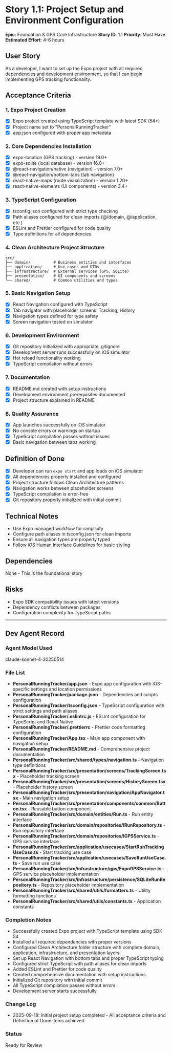 # Story 1.1: Project Setup and Environment Configuration

**Epic**: Foundation & GPS Core Infrastructure
**Story ID**: 1.1
**Priority**: Must Have
**Estimated Effort**: 4-6 hours

## User Story

As a developer,
I want to set up the Expo project with all required dependencies and development environment,
so that I can begin implementing GPS tracking functionality.

## Acceptance Criteria

### 1. Expo Project Creation
- [x] Expo project created using TypeScript template with latest SDK (54+)
- [x] Project name set to "PersonalRunningTracker"
- [x] app.json configured with proper app metadata

### 2. Core Dependencies Installation
- [x] expo-location (GPS tracking) - version 19.0+
- [x] expo-sqlite (local database) - version 16.0+
- [x] @react-navigation/native (navigation) - version 7.0+
- [x] @react-navigation/bottom-tabs (tab navigation)
- [x] react-native-maps (route visualization) - version 1.20+
- [x] react-native-elements (UI components) - version 3.4+

### 3. TypeScript Configuration
- [x] tsconfig.json configured with strict type checking
- [x] Path aliases configured for clean imports (@/domain, @/application, etc.)
- [x] ESLint and Prettier configured for code quality
- [x] Type definitions for all dependencies

### 4. Clean Architecture Project Structure
```
src/
├── domain/          # Business entities and interfaces
├── application/     # Use cases and DTOs
├── infrastructure/  # External services (GPS, SQLite)
├── presentation/    # UI components and screens
└── shared/          # Common utilities and types
```

### 5. Basic Navigation Setup
- [x] React Navigation configured with TypeScript
- [x] Tab navigator with placeholder screens: Tracking, History
- [x] Navigation types defined for type safety
- [x] Screen navigation tested on simulator

### 6. Development Environment
- [x] Git repository initialized with appropriate .gitignore
- [x] Development server runs successfully on iOS simulator
- [x] Hot reload functionality working
- [x] TypeScript compilation without errors

### 7. Documentation
- [x] README.md created with setup instructions
- [x] Development environment prerequisites documented
- [x] Project structure explained in README

### 8. Quality Assurance
- [x] App launches successfully on iOS simulator
- [x] No console errors or warnings on startup
- [x] TypeScript compilation passes without issues
- [x] Basic navigation between tabs working

## Definition of Done

- [x] Developer can run `expo start` and app loads on iOS simulator
- [x] All dependencies properly installed and configured
- [x] Project structure follows Clean Architecture patterns
- [x] Navigation works between placeholder screens
- [x] TypeScript compilation is error-free
- [x] Git repository properly initialized with initial commit

## Technical Notes

- Use Expo managed workflow for simplicity
- Configure path aliases in tsconfig.json for clean imports
- Ensure all navigation types are properly typed
- Follow iOS Human Interface Guidelines for basic styling

## Dependencies

None - This is the foundational story

## Risks

- Expo SDK compatibility issues with latest versions
- Dependency conflicts between packages
- Configuration complexity for TypeScript paths

---

## Dev Agent Record

### Agent Model Used
claude-sonnet-4-20250514

### File List
- **PersonalRunningTracker/app.json** - Expo app configuration with iOS-specific settings and location permissions
- **PersonalRunningTracker/package.json** - Dependencies and scripts configuration
- **PersonalRunningTracker/tsconfig.json** - TypeScript configuration with strict settings and path aliases
- **PersonalRunningTracker/.eslintrc.js** - ESLint configuration for TypeScript and React Native
- **PersonalRunningTracker/.prettierrc** - Prettier code formatting configuration
- **PersonalRunningTracker/App.tsx** - Main app component with navigation setup
- **PersonalRunningTracker/README.md** - Comprehensive project documentation
- **PersonalRunningTracker/src/shared/types/navigation.ts** - Navigation type definitions
- **PersonalRunningTracker/src/presentation/screens/TrackingScreen.tsx** - Placeholder tracking screen
- **PersonalRunningTracker/src/presentation/screens/HistoryScreen.tsx** - Placeholder history screen
- **PersonalRunningTracker/src/presentation/navigation/AppNavigator.tsx** - Main navigation setup
- **PersonalRunningTracker/src/presentation/components/common/Button.tsx** - Reusable button component
- **PersonalRunningTracker/src/domain/entities/Run.ts** - Run entity interface
- **PersonalRunningTracker/src/domain/repositories/IRunRepository.ts** - Run repository interface
- **PersonalRunningTracker/src/domain/repositories/IGPSService.ts** - GPS service interface
- **PersonalRunningTracker/src/application/usecases/StartRunTrackingUseCase.ts** - Start tracking use case
- **PersonalRunningTracker/src/application/usecases/SaveRunUseCase.ts** - Save run use case
- **PersonalRunningTracker/src/infrastructure/gps/ExpoGPSService.ts** - GPS service placeholder implementation
- **PersonalRunningTracker/src/infrastructure/persistence/SQLiteRunRepository.ts** - Repository placeholder implementation
- **PersonalRunningTracker/src/shared/utils/formatters.ts** - Utility formatting functions
- **PersonalRunningTracker/src/shared/utils/constants.ts** - Application constants

### Completion Notes
- Successfully created Expo project with TypeScript template using SDK 54
- Installed all required dependencies with proper versions
- Configured Clean Architecture folder structure with complete domain, application, infrastructure, and presentation layers
- Set up React Navigation with bottom tabs and proper TypeScript typing
- Configured strict TypeScript with path aliases for clean imports
- Added ESLint and Prettier for code quality
- Created comprehensive documentation with setup instructions
- Initialized Git repository with initial commit
- All TypeScript compilation passes without errors
- Development server starts successfully

### Change Log
- 2025-09-18: Initial project setup completed - All acceptance criteria and Definition of Done items achieved

### Status
Ready for Review